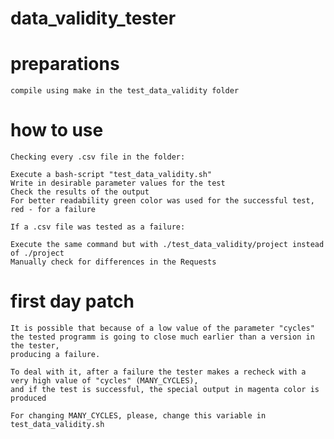 # data_validity_tester

# preparations

	compile using make in the test_data_validity folder
	
# how to use

	Checking every .csv file in the folder:
	
	Execute a bash-script "test_data_validity.sh"
	Write in desirable parameter values for the test
	Check the results of the output
	For better readability green color was used for the successful test, red - for a failure
	
	If a .csv file was tested as a failure:
	
	Execute the same command but with ./test_data_validity/project instead of ./project
	Manually check for differences in the Requests

# first day patch

    It is possible that because of a low value of the parameter "cycles"
    the tested programm is going to close much earlier than a version in the tester,
    producing a failure.

    To deal with it, after a failure the tester makes a recheck with a very high value of "cycles" (MANY_CYCLES),
    and if the test is successful, the special output in magenta color is produced

    For changing MANY_CYCLES, please, change this variable in test_data_validity.sh
    